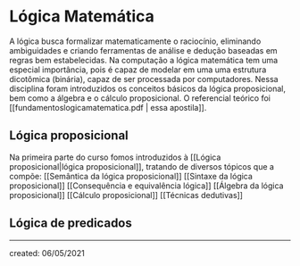 # Lógica Matemática
A lógica busca formalizar matematicamente o raciocínio, eliminando ambiguidades e criando ferramentas de análise e dedução baseadas em regras bem estabelecidas. Na computação a lógica matemática tem uma especial importância, pois é capaz de modelar em uma uma estrutura dicotômica (binária), capaz de ser processada por computadores. Nessa disciplina foram introduzidos os conceitos básicos da lógica proposicional, bem como a álgebra e o cálculo proposicional. O referencial teórico foi [[fundamentoslogicamatematica.pdf | essa apostila]].

## Lógica proposicional
Na primeira parte do curso fomos introduzidos à [[Lógica proposicional|lógica proposicional]], tratando de diversos tópicos que a compõe:
[[Semântica da lógica proposicional]]
[[Sintaxe da lógica proposicional]]
[[Consequência e equivalência lógica]]
[[Álgebra da lógica proposicional]]
[[Cálculo proposicional]]
[[Técnicas dedutivas]]

## Lógica de predicados

---

created: 06/05/2021
